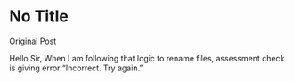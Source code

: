 # No Title

[Original Post](https://discourse.onlinedegree.iitm.ac.in/t/161083/5)

<p>Hello Sir, When I am following that logic to rename files, assessment check is giving error “Incorrect. Try again.”</p>